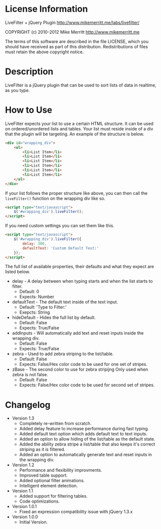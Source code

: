 # License Information
LiveFilter + jQuery Plugin
http://www.mikemerritt.me/labs/livefilter/

COPYRIGHT (c) 2010-2012 Mike Merritt
http://www.mikemerritt.me

The terms of this software are described in the file LICENSE, which you should have received as
part of this distribution. Redistributions of files must retain the above copyright notice.

# Description
LiveFilter is a jQuery plugin that can be used to sort lists of data in realtime, as you type.

# How to Use
LiveFilter expects your list to use a certain HTML structure. It can be used on ordered/unordered lists and tables. Your list must reside inside of a div that the plugin will be targeting. An example of the structure is below.

```html
<div id="wrapping_div">
	<ul>
		<li>List Item</li>
		<li>List Item</li>
		<li>List Item</li>
		<li>List Item</li>
		<li>List Item</li>
		<li>List Item</li>
	</ul>
</div>
```

If your list follows the proper structure like above, you can then call the `liveFilter()` function on the wrapping div like so.

```html
<script type="text/javascript">
	$('#wrapping_div').liveFilter();
</script>
````

If you need custom settings you can set them like this.

```html
<script type="text/javascript">
	$('#wrapping_div').liveFilter({
		delay: 300, 
		defaultText: 'Custom Default Text:'
	});
</script>
```

The full list of available properties, their defaults and what they expect are listed below.

+ delay - A delay between when typing starts and when the list starts to filter.
	+ Default: 0
	+ Expects: Number
+ defaultText - The default text inside of the text input.
	+ Default: 'Type to Filter:'
	+ Exepcts: String
+ hideDefault - Hides the full list by default.
	+ Default: False
	+ Expects: True/False
+ addInputs - Will automatically add text and reset inputs inside the wrapping div.
	+ Default: False
	+ Expects: True/False
+ zebra - Used to add zebra striping to the list/table.
	+ Default: False
	+ Expects: False/Hex color code to be used for one set of stripes.
+ zBase - The second color to use for zebra stripijng Only used when zebra is not false.
	+ Default: False
	+ Expects: False/Hex color code to be used for second set of stripes.

# Changelog

+ Version 1.3
	+ Completely re-written from scratch.
	+ Added delay feature to increase performance during fast typing.
	+ Added default text option which adds default text to text inputs.
	+ Added an option to allow hiding of the list/table as the default state.
	+ Added the ability zebra stripe a list/table that also keeps it's correct striping as it is filtered.
	+ Added an option to automatically generate text and reset inputs in the wrapping div.
+ Version 1.2
	+ Performance and flexibility improvments.
	+ Improved table support.
	+ Added optional filter animations.
	+ Intelligent element detection.
+ Version 1.1
	+ Added support for filtering tables.
	+ Code optimizations.
+ Version 1.0.1
	+ Fixed an expression compatibility issue with jQuery 1.3.x
+ Version 1.0.0
	+ Initial Version.